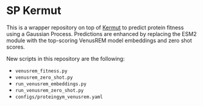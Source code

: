 # SP Kermut

This is a wrapper repository on top of [Kermut](https://github.com/petergroth/kermut) to predict protein fitness using a Gaussian Process. Predictions are enhanced by replacing the ESM2 module with the top-scoring VenusREM model embeddings and zero shot scores.

New scripts in this repository are the following:
  - `venusrem_fitness.py`
  - `venusrem_zero_shot.py`
  - `run_venusrem_embeddings.py`
  - `run_venusrem_zero_shot.py`
  - `configs/proteingym_venusrem.yaml`
